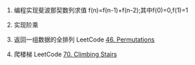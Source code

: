1. 编程实现斐波那契数列求值 f(n)=f(n-1)+f(n-2);其中f(0)=0,f(1)=1

2. 实现阶乘

3. 返回一组数据的全排列 LeetCode [46. Permutations](https://leetcode.com/problems/permutations/)

4. 爬楼梯 LeetCode [70. Climbing Stairs](https://leetcode.com/problems/climbing-stairs/)